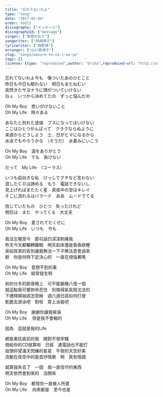 ```yaml
---
title: "忘れてないわよ"
type: "song"
date: "2017-02-04"
order: 40015
discography: ["メッセージ"]
discographyId: ["message"]
singer: ["本間かおり"]
songwriter: ["岡崎律子"]
lyricwriter: ["森野律"]
arranger: ["山川恵津子"]
slug: "songs/wasure-te-na-i-wa-yo"
tags: []
license: {type: "reproduced",author: "Orika",reproduced-url: "http://orikamushi.myweb.hinet.net",reproduced-website: "織歌蟲"}
---
```


忘れてないわよ今も　傷ついたあのひとこと  
昨日も今日も眠れない　明日もまたねむい  
突然きたサヨナラに頭がついていけない  
ねぇ　いつから決めてたの　ずっと悩んだの  
  
Oh My Boy　思いがけないこと  
Oh My Life　時々ある  
  
あなたと別れた途端　ブスになってはいけない  
ここはひとつがんばって　クラクならぬように  
来週からどうしよう　土．日がヒマになるから  
水泳でもやろうかな　（そうだ）　水着みにいこう  
  
Oh My Boy　涙をありがとう  
Oh My Life　でも　負けない  
  
だって　My Life　（コーラス）  
  
いつも前向きな私　けっしてグチなど言わない  
貸したＣＤは諦める　もう　電話できないし  
見上げればまたたく星　真夜中の空はキレイ  
そこに流れるはバラード　ああ　ムードでてる  
  
信じていたもの　ひとつ　失ったけれど  
明日は　また　やってくる　大丈夫  
  
Oh My Boy　愛されてたくせに  
Oh My Life　いつも　今も  
  
我沒忘喔至今　那句話仍深深刺痛我  
昨天今天都輾轉難眠　明天起床還是昏昏欲睡  
突如其來的告別讓我無法一下子無法意會過來  
欵　你是何時下定決心的　一直在煩惱著嗎  
  
Oh My Boy　意想不到的事　  
Oh My Life　經常發生啊  
  
和你分手的節骨眼上　可不能變醜八怪一個  
就這點我可要拚命忍住　別搞得氣氛陰沈沈的  
下禮拜開始該怎麼辦　週六週日該如何打發  
乾脆去游泳吧　對啦　穿上泳裝吧  
  
Oh My Boy　謝謝你讓我掉淚　  
Oh My Life　 但是我不會輸的  
  
因為　這就是我的Life  
  
總是勇往直前的我　絕對不發牢騷  
借給你的CD就算啦　已經　連電話也不能打  
抬頭仰望滿天閃爍的星星　午夜的天空好美  
流動在夜空中的是首抒情歌　啊　真有情調  
  
就算我失去了　一個　我一直信守的東西  
明天依然會到來的　沒關係  
  
Oh My Boy　都怪你一直被人所愛　  
Oh My Life　 向來都是　至今也是
